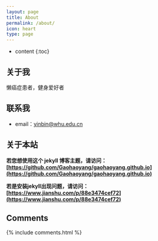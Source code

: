 ```yaml
---
layout: page
title: About
permalink: /about/
icon: heart
type: page
---
```


* content
{:toc}

## 关于我

懒癌症患者，健身爱好者

## 联系我

* email：yinbin@whu.edu.cn


## 关于本站

**若您想使用这个 jekyll 博客主题，请访问：[https://github.com/Gaohaoyang/gaohaoyang.github.io](https://github.com/Gaohaoyang/gaohaoyang.github.io)**

**若是安装jekyll出现问题，请访问：[https://www.jianshu.com/p/88e3474cef72](https://www.jianshu.com/p/88e3474cef72)**


## Comments

{% include comments.html %}
